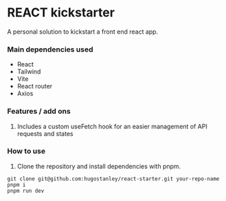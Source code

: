 # REACT kickstarter

A personal solution to kickstart a front end react app.

### Main dependencies used

- React
- Tailwind
- Vite
- React router
- Axios

### Features / add ons
1. Includes a custom useFetch hook for an easier management of API requests and states

### How to use
1. Clone the repository and install dependencies with pnpm.
```
git clone git@github.com:hugostanley/react-starter.git your-repo-name
pnpm i
pnpm run dev
```

